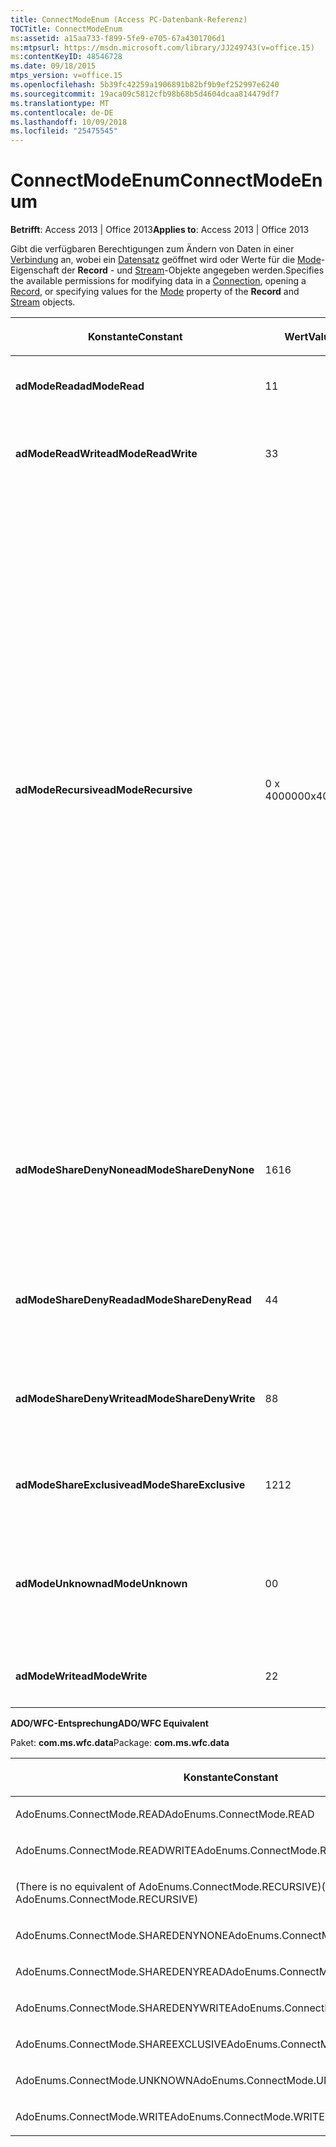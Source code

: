 ```yaml
---
title: ConnectModeEnum (Access PC-Datenbank-Referenz)
TOCTitle: ConnectModeEnum
ms:assetid: a15aa733-f899-5fe9-e705-67a4301706d1
ms:mtpsurl: https://msdn.microsoft.com/library/JJ249743(v=office.15)
ms:contentKeyID: 48546728
ms.date: 09/18/2015
mtps_version: v=office.15
ms.openlocfilehash: 5b39fc42259a1906891b82bf9b9ef252997e6240
ms.sourcegitcommit: 19aca09c5812cfb98b68b5d4604dcaa814479df7
ms.translationtype: MT
ms.contentlocale: de-DE
ms.lasthandoff: 10/09/2018
ms.locfileid: "25475545"
---
```

# <a name="connectmodeenum"></a><span data-ttu-id="33a60-102">ConnectModeEnum</span><span class="sxs-lookup"><span data-stu-id="33a60-102">ConnectModeEnum</span></span>


<span data-ttu-id="33a60-103">**Betrifft**: Access 2013 | Office 2013</span><span class="sxs-lookup"><span data-stu-id="33a60-103">**Applies to**: Access 2013 | Office 2013</span></span>

<span data-ttu-id="33a60-104">Gibt die verfügbaren Berechtigungen zum Ändern von Daten in einer [Verbindung](connection-object-ado.md) an, wobei ein [Datensatz](record-object-ado.md) geöffnet wird oder Werte für die [Mode](mode-property-ado.md)-Eigenschaft der **Record** - und [Stream](stream-object-ado.md)-Objekte angegeben werden.</span><span class="sxs-lookup"><span data-stu-id="33a60-104">Specifies the available permissions for modifying data in a [Connection](connection-object-ado.md), opening a [Record](record-object-ado.md), or specifying values for the [Mode](mode-property-ado.md) property of the **Record** and [Stream](stream-object-ado.md) objects.</span></span>

<table>
<colgroup>
<col style="width: 33%" />
<col style="width: 33%" />
<col style="width: 33%" />
</colgroup>
<thead>
<tr class="header">
<th><p><span data-ttu-id="33a60-105">Konstante</span><span class="sxs-lookup"><span data-stu-id="33a60-105">Constant</span></span></p></th>
<th><p><span data-ttu-id="33a60-106">Wert</span><span class="sxs-lookup"><span data-stu-id="33a60-106">Value</span></span></p></th>
<th><p><span data-ttu-id="33a60-107">Beschreibung</span><span class="sxs-lookup"><span data-stu-id="33a60-107">Description</span></span></p></th>
</tr>
</thead>
<tbody>
<tr class="odd">
<td><p><span data-ttu-id="33a60-108"><strong>adModeRead</strong></span><span class="sxs-lookup"><span data-stu-id="33a60-108"><strong>adModeRead</strong></span></span></p></td>
<td><p><span data-ttu-id="33a60-109">1</span><span class="sxs-lookup"><span data-stu-id="33a60-109">1</span></span></p></td>
<td><p><span data-ttu-id="33a60-110">Gibt nur schreibgeschützte Berechtigungen an.</span><span class="sxs-lookup"><span data-stu-id="33a60-110">Indicates read-only permissions.</span></span></p></td>
</tr>
<tr class="even">
<td><p><span data-ttu-id="33a60-111"><strong>adModeReadWrite</strong></span><span class="sxs-lookup"><span data-stu-id="33a60-111"><strong>adModeReadWrite</strong></span></span></p></td>
<td><p><span data-ttu-id="33a60-112">3</span><span class="sxs-lookup"><span data-stu-id="33a60-112">3</span></span></p></td>
<td><p><span data-ttu-id="33a60-113">Gibt Lese-/Schreibberechtigungen an.</span><span class="sxs-lookup"><span data-stu-id="33a60-113">Indicates read/write permissions.</span></span></p></td>
</tr>
<tr class="odd">
<td><p><span data-ttu-id="33a60-114"><strong>adModeRecursive</strong></span><span class="sxs-lookup"><span data-stu-id="33a60-114"><strong>adModeRecursive</strong></span></span></p></td>
<td><p><span data-ttu-id="33a60-115">0 x 400000</span><span class="sxs-lookup"><span data-stu-id="33a60-115">0x400000</span></span></p></td>
<td><p><span data-ttu-id="33a60-116">In Verbindung mit anderen <em>*ShareDeny*</em> Werte (<strong>AdModeShareDenyNone</strong>, <strong>AdModeShareDenyWrite</strong>oder <strong>AdModeShareDenyRead</strong>) weitergegeben sharing Einschränkungen auf alle untergeordneten Datensätze des aktuellen <strong>Datensatzes</strong>verwendet.</span><span class="sxs-lookup"><span data-stu-id="33a60-116">Used in conjunction with the other <em>*ShareDeny*</em> values (<strong>adModeShareDenyNone</strong>, <strong>adModeShareDenyWrite</strong>, or <strong>adModeShareDenyRead</strong>) to propagate sharing restrictions to all sub-records of the current <strong>Record</strong>.</span></span> <span data-ttu-id="33a60-117">Es hat keine Auswirkung, wenn der <strong>Datensatz</strong> keine untergeordneten Elemente verfügt.</span><span class="sxs-lookup"><span data-stu-id="33a60-117">It has no affect if the <strong>Record</strong> does not have any children.</span></span> <span data-ttu-id="33a60-118">Ein Laufzeitfehler wird generiert, wenn sie nur <strong>AdModeShareDenyNone</strong> verwendet wird.</span><span class="sxs-lookup"><span data-stu-id="33a60-118">A run-time error is generated if it is used with <strong>adModeShareDenyNone</strong> only.</span></span> <span data-ttu-id="33a60-119">Sie können jedoch mit <strong>AdModeShareDenyNone</strong> in Kombination mit anderen Werte verwendet werden.</span><span class="sxs-lookup"><span data-stu-id="33a60-119">However, it can be used with <strong>adModeShareDenyNone</strong> when combined with other values.</span></span> <span data-ttu-id="33a60-120">Sie können beispielsweise verwenden &quot; <strong>AdModeRead</strong> oder <strong>AdModeShareDenyNone</strong> oder <strong>AdModeRecursive</strong>&quot;.</span><span class="sxs-lookup"><span data-stu-id="33a60-120">For example, you can use &quot;<strong>adModeRead</strong> Or <strong>adModeShareDenyNone</strong> Or <strong>adModeRecursive</strong>&quot;.</span></span></p></td>
</tr>
<tr class="even">
<td><p><span data-ttu-id="33a60-121"><strong>adModeShareDenyNone</strong></span><span class="sxs-lookup"><span data-stu-id="33a60-121"><strong>adModeShareDenyNone</strong></span></span></p></td>
<td><p><span data-ttu-id="33a60-122">16</span><span class="sxs-lookup"><span data-stu-id="33a60-122">16</span></span></p></td>
<td><p><span data-ttu-id="33a60-p102">Ermöglicht anderen Personen, eine Verbindung mit allen Berechtigungen zu öffnen. Weder der Lese- noch der Schreibzugriff kann anderen Personen verweigert werden.</span><span class="sxs-lookup"><span data-stu-id="33a60-p102">Allows others to open a connection with any permissions. Neither read nor write access can be denied to others.</span></span></p></td>
</tr>
<tr class="odd">
<td><p><span data-ttu-id="33a60-125"><strong>adModeShareDenyRead</strong></span><span class="sxs-lookup"><span data-stu-id="33a60-125"><strong>adModeShareDenyRead</strong></span></span></p></td>
<td><p><span data-ttu-id="33a60-126">4</span><span class="sxs-lookup"><span data-stu-id="33a60-126">4</span></span></p></td>
<td><p><span data-ttu-id="33a60-127">Verhindert, dass andere Personen eine Verbindung mit Leseberechtigungen öffnen.</span><span class="sxs-lookup"><span data-stu-id="33a60-127">Prevents others from opening a connection with read permissions.</span></span></p></td>
</tr>
<tr class="even">
<td><p><span data-ttu-id="33a60-128"><strong>adModeShareDenyWrite</strong></span><span class="sxs-lookup"><span data-stu-id="33a60-128"><strong>adModeShareDenyWrite</strong></span></span></p></td>
<td><p><span data-ttu-id="33a60-129">8</span><span class="sxs-lookup"><span data-stu-id="33a60-129">8</span></span></p></td>
<td><p><span data-ttu-id="33a60-130">Verhindert, dass andere Personen eine Verbindung mit Schreibberechtigungen öffnen.</span><span class="sxs-lookup"><span data-stu-id="33a60-130">Prevents others from opening a connection with write permissions.</span></span></p></td>
</tr>
<tr class="odd">
<td><p><span data-ttu-id="33a60-131"><strong>adModeShareExclusive</strong></span><span class="sxs-lookup"><span data-stu-id="33a60-131"><strong>adModeShareExclusive</strong></span></span></p></td>
<td><p><span data-ttu-id="33a60-132">12</span><span class="sxs-lookup"><span data-stu-id="33a60-132">12</span></span></p></td>
<td><p><span data-ttu-id="33a60-133">Verhindert, dass andere Personen eine Verbindung öffnen.</span><span class="sxs-lookup"><span data-stu-id="33a60-133">Prevents others from opening a connection.</span></span></p></td>
</tr>
<tr class="even">
<td><p><span data-ttu-id="33a60-134"><strong>adModeUnknown</strong></span><span class="sxs-lookup"><span data-stu-id="33a60-134"><strong>adModeUnknown</strong></span></span></p></td>
<td><p><span data-ttu-id="33a60-135">0</span><span class="sxs-lookup"><span data-stu-id="33a60-135">0</span></span></p></td>
<td><p><span data-ttu-id="33a60-p103">Standardwert. Gibt an, dass die Berechtigungen noch nicht festgelegt wurden oder nicht ermittelt werden können.</span><span class="sxs-lookup"><span data-stu-id="33a60-p103">Default. Indicates that the permissions have not yet been set or cannot be determined.</span></span></p></td>
</tr>
<tr class="odd">
<td><p><span data-ttu-id="33a60-138"><strong>adModeWrite</strong></span><span class="sxs-lookup"><span data-stu-id="33a60-138"><strong>adModeWrite</strong></span></span></p></td>
<td><p><span data-ttu-id="33a60-139">2</span><span class="sxs-lookup"><span data-stu-id="33a60-139">2</span></span></p></td>
<td><p><span data-ttu-id="33a60-140">Gibt lesegeschützte Berechtigungen an.</span><span class="sxs-lookup"><span data-stu-id="33a60-140">Indicates write-only permissions.</span></span></p></td>
</tr>
</tbody>
</table>


<span data-ttu-id="33a60-141">**ADO/WFC-Entsprechung**</span><span class="sxs-lookup"><span data-stu-id="33a60-141">**ADO/WFC Equivalent**</span></span>

<span data-ttu-id="33a60-142">Paket: **com.ms.wfc.data**</span><span class="sxs-lookup"><span data-stu-id="33a60-142">Package: **com.ms.wfc.data**</span></span>

<table>
<colgroup>
<col style="width: 100%" />
</colgroup>
<thead>
<tr class="header">
<th><p><span data-ttu-id="33a60-143">Konstante</span><span class="sxs-lookup"><span data-stu-id="33a60-143">Constant</span></span></p></th>
</tr>
</thead>
<tbody>
<tr class="odd">
<td><p><span data-ttu-id="33a60-144">AdoEnums.ConnectMode.READ</span><span class="sxs-lookup"><span data-stu-id="33a60-144">AdoEnums.ConnectMode.READ</span></span></p></td>
</tr>
<tr class="even">
<td><p><span data-ttu-id="33a60-145">AdoEnums.ConnectMode.READWRITE</span><span class="sxs-lookup"><span data-stu-id="33a60-145">AdoEnums.ConnectMode.READWRITE</span></span></p></td>
</tr>
<tr class="odd">
<td><p><span data-ttu-id="33a60-146">(There is no equivalent of AdoEnums.ConnectMode.RECURSIVE)</span><span class="sxs-lookup"><span data-stu-id="33a60-146">(There is no equivalent of AdoEnums.ConnectMode.RECURSIVE)</span></span></p></td>
</tr>
<tr class="even">
<td><p><span data-ttu-id="33a60-147">AdoEnums.ConnectMode.SHAREDENYNONE</span><span class="sxs-lookup"><span data-stu-id="33a60-147">AdoEnums.ConnectMode.SHAREDENYNONE</span></span></p></td>
</tr>
<tr class="odd">
<td><p><span data-ttu-id="33a60-148">AdoEnums.ConnectMode.SHAREDENYREAD</span><span class="sxs-lookup"><span data-stu-id="33a60-148">AdoEnums.ConnectMode.SHAREDENYREAD</span></span></p></td>
</tr>
<tr class="even">
<td><p><span data-ttu-id="33a60-149">AdoEnums.ConnectMode.SHAREDENYWRITE</span><span class="sxs-lookup"><span data-stu-id="33a60-149">AdoEnums.ConnectMode.SHAREDENYWRITE</span></span></p></td>
</tr>
<tr class="odd">
<td><p><span data-ttu-id="33a60-150">AdoEnums.ConnectMode.SHAREEXCLUSIVE</span><span class="sxs-lookup"><span data-stu-id="33a60-150">AdoEnums.ConnectMode.SHAREEXCLUSIVE</span></span></p></td>
</tr>
<tr class="even">
<td><p><span data-ttu-id="33a60-151">AdoEnums.ConnectMode.UNKNOWN</span><span class="sxs-lookup"><span data-stu-id="33a60-151">AdoEnums.ConnectMode.UNKNOWN</span></span></p></td>
</tr>
<tr class="odd">
<td><p><span data-ttu-id="33a60-152">AdoEnums.ConnectMode.WRITE</span><span class="sxs-lookup"><span data-stu-id="33a60-152">AdoEnums.ConnectMode.WRITE</span></span></p></td>
</tr>
</tbody>
</table>

